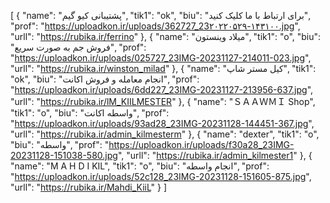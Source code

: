 [
  {
    "name": "پشتیبانی کیو گیم",
    "tik1": "ok",
    "biu": "برای ارتباط با ما کلیک کنید",
    "prof": "https://uploadkon.ir/uploads/362727_23۲۰۲۲۰۵۲۹-۱۴۳۱۰۰.jpg",
    "urll": "https://rubika.ir/ferrino"
  },
  {
    "name": "میلاد وینستون",
    "tik1": "o",
    "biu": "فروش جم به صورت سریع",
    "prof": "https://uploadkon.ir/uploads/025727_23IMG-20231127-214011-023.jpg",
    "urll": "https://rubika.ir/winston_milad"
  },
  {
    "name": "کیل مستر شاپ",
    "tik1": "ok",
    "biu": "انجام معامله و فروش اکانت",
    "prof": "https://uploadkon.ir/uploads/6dd227_23IMG-20231127-213956-637.jpg",
    "urll": "https://rubika.ir/lM_KIILMESTER"
  },
  {
    "name": "ＳＡＡＷＭＩ Shop",
    "tik1": "o",
    "biu": "واسطه اکانت",
    "prof": "https://uploadkon.ir/uploads/93ad28_23IMG-20231128-144451-367.jpg",
    "urll": "https://rubika.ir/admin_kilmesterm"
  },
  {
    "name": "dexter",
    "tik1": "o",
    "biu": "واسطه",
    "prof": "https://uploadkon.ir/uploads/f30a28_23IMG-20231128-151038-580.jpg",
    "urll": "https://rubika.ir/admin_kilmester1"
  },
  {
    "name": "M A H D I KIL",
    "tik1": "o",
    "biu": "انجام واسطه",
    "prof": "https://uploadkon.ir/uploads/52c128_23IMG-20231128-151605-875.jpg",
    "urll": "https://rubika.ir/Mahdi_KiiL"
  }
]